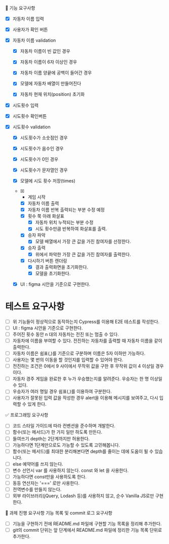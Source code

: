 🎯 기능 요구사항

- [x] 자동차 이름 입력
- [x] 사용자가 확인 버튼

- [x] 자동차 이름 validation

  - [x] 자동차 이름이 빈 값인 경우
  - [x] 자동차 이름이 6자 이상인 경우
  - [x] 자동차 이름 양끝에 공백이 들어간 경우

  - [x] 모델에 자동차 배열이 만들어진다
  - [x] 자동차 현재 위치(position) 초기화

- [x] 시도횟수 입력
- [x] 시도횟수 확인버튼

- [x] 시도횟수 validation

  - [x] 시도횟수가 소숫점인 경우
  - [x] 시도횟수가 음수인 경우
  - [x] 시도횟수가 0인 경우
  - [x] 시도횟수가 문자열인 경우

  - [x] 모델에 시도 횟수 저장(times)

  - [x] - 게임 시작

    * [x] 자동차 이름 출력
    * [x] 자동차 이름 반복 출력되는 부분 수정 예정
    * [x] 횟수 쭉 아래 화살표
      - [x] 자동차 위치 누적되는 부분 수정
      - [x] 시도 횟수만큼 반복하여 화살표를 출력.
    * [x] 승자 파악
      - [x] 모델 배열에서 가장 큰 값을 가진 참여자를 선정한다.
    * [x] 승자 출력
      - [x] 위에서 파악한 가장 큰 값을 가진 참여자를 출력한다.
    * [x] 다시하기 버튼 렌더링
      - [x] 결과 출력화면을 초기화한다.
      - [x] 모델을 초기화한다.

  - [x] UI : figma 시안을 기준으로 구현한다.

# 테스트 요구사항

- [ ] 위 기능들이 정상적으로 동작하는지 Cypress를 이용해 E2E 테스트를 작성한다.
- [ ] UI : figma 시안을 기준으로 구현한다.
- [ ] 주어진 횟수 동안 n 대의 자동차는 전진 또는 멈출 수 있다.
- [ ] 자동차에 이름을 부여할 수 있다. 전진하는 자동차를 출력할 때 자동차 이름을 같이 출력한다.
- [ ] 자동차 이름은 쉼표(,)를 기준으로 구분하며 이름은 5자 이하만 가능하다.
- [ ] 사용자는 몇 번의 이동을 할 것인지를 입력할 수 있어야 한다.
- [ ] 전진하는 조건은 0에서 9 사이에서 무작위 값을 구한 후 무작위 값이 4 이상일 경우이다.
- [ ] 자동차 경주 게임을 완료한 후 누가 우승했는지를 알려준다. 우승자는 한 명 이상일 수 있다.
- [ ] 우승자가 여러 명일 경우 쉼표(,)를 이용하여 구분한다.
- [ ] 사용자가 잘못된 입력 값을 작성한 경우 alert을 이용해 메시지를 보여주고, 다시 입력할 수 있게 한다.

✅ 프로그래밍 요구사항

- [ ] 코드 스타일 가이드에 따라 컨벤션을 준수하며 개발한다.
- [ ] 함수(또는 메서드)가 한 가지 일만 하도록 만든다.
- [ ] 들여쓰기 depth는 2단계까지만 허용한다.
- [ ] 가능하다면 1단계만으로도 가능할 수 있도록 고민해봅니다.
- [ ] 함수(또는 메서드)를 최대한 분리해본다면 depth를 줄이는 데에 도움이 될 수 있습니다.
- [ ] else 예약어를 쓰지 않는다.
- [ ] 변수 선언시 var 를 사용하지 않는다. const 와 let 을 사용한다.
- [ ] 가능하다면 const만을 사용하도록 한다.
- [ ] 동등 연산자는 '===' 로만 사용한다.
- [ ] 전역변수를 만들지 않는다.
- [ ] 외부 라이브러리(jQuery, Lodash 등)를 사용하지 않고, 순수 Vanilla JS로만 구현한다.

📝 과제 진행 요구사항
기능 목록 및 commit 로그 요구사항

- [ ] 기능을 구현하기 전에 README.md 파일에 구현할 기능 목록을 정리해 추가한다.
- [ ] git의 commit 단위는 앞 단계에서 README.md 파일에 정리한 기능 목록 단위로 추가한다.
